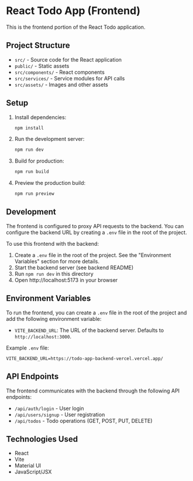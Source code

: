 # React Todo App (Frontend)

This is the frontend portion of the React Todo application.

## Project Structure

- `src/` - Source code for the React application
- `public/` - Static assets
- `src/components/` - React components
- `src/services/` - Service modules for API calls
- `src/assets/` - Images and other assets

## Setup

1. Install dependencies:
   ```bash
   npm install
   ```

2. Run the development server:
   ```bash
   npm run dev
   ```

3. Build for production:
   ```bash
   npm run build
   ```

4. Preview the production build:
   ```bash
   npm run preview
   ```

## Development

The frontend is configured to proxy API requests to the backend. You can configure the backend URL by creating a `.env` file in the root of the project.

To use this frontend with the backend:
1. Create a `.env` file in the root of the project. See the "Environment Variables" section for more details.
2. Start the backend server (see backend README)
3. Run `npm run dev` in this directory
4. Open http://localhost:5173 in your browser

## Environment Variables

To run the frontend, you can create a `.env` file in the root of the project and add the following environment variable:

- `VITE_BACKEND_URL`: The URL of the backend server. Defaults to `http://localhost:3000`.

Example `.env` file:

```
VITE_BACKEND_URL=https://todo-app-backend-vercel.vercel.app/
```

## API Endpoints

The frontend communicates with the backend through the following API endpoints:
- `/api/auth/login` - User login
- `/api/users/signup` - User registration
- `/api/todos` - Todo operations (GET, POST, PUT, DELETE)

## Technologies Used

- React
- Vite
- Material UI
- JavaScript/JSX